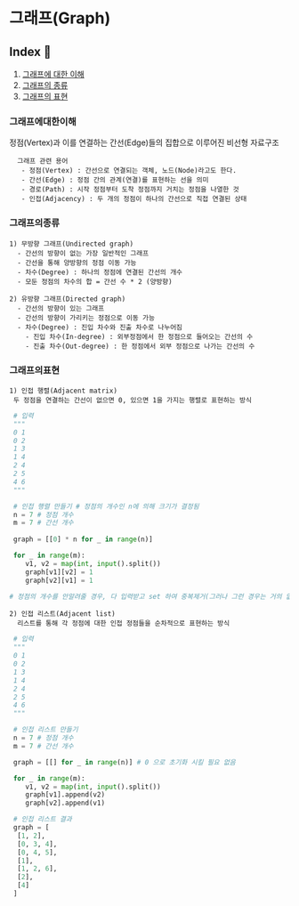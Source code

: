 # **그래프(Graph)**

## **Index** 📑
1. [그래프에 대한 이해](#그래프에대한이해)
2. [그래프의 종류](#그래프의종류)
3. [그래프의 표현](#그래프의표현)


### **그래프에대한이해**
  정점(Vertex)과 이를 연결하는 간선(Edge)들의 집합으로 이루어진 비선형 자료구조
      
      그래프 관련 용어
       - 정점(Vertex) : 간선으로 연결되는 객체, 노드(Node)라고도 한다.
       - 간선(Edge) : 정점 간의 관계(연결)를 표현하는 선을 의미
       - 경로(Path) : 시작 정점부터 도착 정점까지 거치는 정점을 나열한 것
       - 인접(Adjacency) : 두 개의 정점이 하나의 간선으로 직접 연결된 상태


### **그래프의종류**
    1) 무방향 그래프(Undirected graph)
      - 간선의 방향이 없는 가장 일반적인 그래프
      - 간선을 통해 양방향의 정점 이동 가능
      - 차수(Degree) : 하나의 정점에 연결된 간선의 개수
      - 모둔 정점의 차수의 합 = 간선 수 * 2 (양방향)

    2) 유방향 그래프(Directed graph)
      - 간선의 방향이 있는 그래프
      - 간선의 방향이 가리키는 정점으로 이동 가능
      - 차수(Degree) : 진입 차수와 진출 차수로 나누어짐
        - 진입 차수(In-degree) : 외부정점에서 한 정점으로 들어오는 간선의 수
        - 진출 차수(Out-degree) : 한 정점에서 외부 정점으로 나가는 간선의 수


### **그래프의표현**
    1) 인접 행렬(Adjacent matrix)
     두 정점을 연결하는 간선이 없으면 0, 있으면 1을 가지는 행렬로 표현하는 방식

```python
 # 입력
 """
 0 1
 0 2
 1 3
 1 4
 2 4
 2 5
 4 6
 """

 # 인접 행렬 만들기 # 정점의 개수인 n에 의해 크기가 결정됨 
 n = 7 # 정점 개수
 m = 7 # 간선 개수
 
 graph = [[0] * n for _ in range(n)]

 for _ in range(m):
    v1, v2 = map(int, input().split())
    graph[v1][v2] = 1
    graph[v2][v1] = 1

# 정점의 개수를 안알려줄 경우, 다 입력받고 set 하여 중복제거(그러나 그런 경우는 거의 없다)
```

    2) 인접 리스트(Adjacent list)
      리스트를 통해 각 정점에 대한 인접 정점들을 순차적으로 표현하는 방식

```python
 # 입력
 """
 0 1
 0 2
 1 3
 1 4
 2 4
 2 5
 4 6
 """

 # 인접 리스트 만들기 
 n = 7 # 정점 개수
 m = 7 # 간선 개수

 graph = [[] for _ in range(n)] # 0 으로 초기화 시킬 필요 없음

 for _ in range(m):
    v1, v2 = map(int, input().split())
    graph[v1].append(v2)
    graph[v2].append(v1)

 # 인접 리스트 결과
 graph = [
  [1, 2],
  [0, 3, 4],
  [0, 4, 5],
  [1],
  [1, 2, 6],
  [2],
  [4]
 ]
 ```
